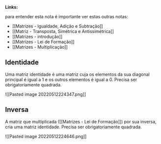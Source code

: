 **Links:** 

para entender esta nota é importante ver estas outras notas:
- [[Matrizes - Igualdade, Adição e Subtração]]
- [[Matriz - Transposta, Simétrica e Antissimétrica]]
- [[Matrizes - introdução]]
- [[Matrizes - Lei de Formação]]
- [[Matrizes - Multiplicação]]

## Identidade

Uma matriz identidade é uma matriz cuja os elementos da sua diagonal principal é igual a 1 e os outros elementos é igual a 0. Precisa ser obrigatoriamente quadrada.

![[Pasted image 20220512224347.png]]

## Inversa
A matriz que multiplicada ([[Matrizes - Lei de Formação]]) por sua inversa, cria uma matriz identidade. Precisa ser obrigatoriamente quadrada.

![[Pasted image 20220512224646.png]]

